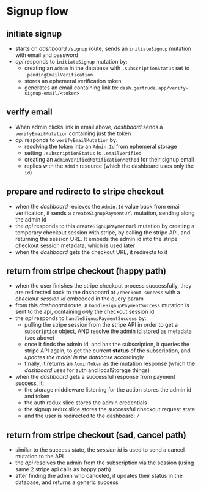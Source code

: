 # Signup flow

## initiate signup

- starts on _dashboard_ `/signup` route, sends an `initiateSignup` mutation with email and
  password
- _api_ responds to `initiateSignup` mutation by:
  - creating an `Admin` in the database with `.subscriptionStatus` set to
    `.pendingEmailVerification`
  - stores an ephemeral verification token
  - generates an email containing link to: `dash.gertrude.app/verify-signup-email/<token>`

## verify email

- When admin clicks link in email above, _dashboard_ sends a `verifyEmailMutation`
  containing just the token
- _api_ responds to `verifyEmailMutation` by:
  - resolving the token into an `Admin.Id` from ephemeral storage
  - setting `.subscriptionStatus` to `.emailVerified`
  - creating an `AdminVerifiedNotificationMethod` for their signup email
  - replies with the `Admin` resource (which the dashboard uses only the `id`)

## prepare and redirecto to stripe checkout

- when the _dashboard_ recieves the `Admin.Id` value back from email verification, it
  sends a `createSignupPaymentUrl` mutation, sending along the admin id
- the _api_ responds to this `createSignupPaymentUrl` mutation by creating a temporary
  checkout session with stripe, by calling the stripe API, and returning the session URL.
  It embeds the admin id into the stripe checkout session metadata, which is used later
- when the _dashboard_ gets the checkout URL, it redirects to it

## return from stripe checkout (happy path)

- when the user finishes the stripe checkout process successfully, they are redirected
  back to the dashboard at `/checkout-success` with a _checkout session id_ embedded in
  the query param
- from this _dashboard_ route, a `handleSignupPaymentSuccess` mutation is sent to the api,
  containing _only_ the checkout session id
- the _api_ responds to `handleSignupPaymentSuccess` by:
  - pulling the stripe session from the stripe API in order to get a `subscription`
    object, AND resolve the admin id stored as metadata (see above)
  - once it finds the admin id, and has the subscription, it queries the stripe API again,
    to get the current **status** of the subscription, and _updates the model in the
    database_ accordingly
  - finally, it returns an `AdminToken` as the mutation response (which the _dashboard_
    uses for auth and localStorage things)
- when the _dashboard_ gets a successful response from payment success, it:
  - the storage middleware listening for the action stores the admin id and token
  - the auth redux slice stores the admin credentials
  - the signup redux slice stores the successful checkout request state
  - and the user is redirected to the dashboard: `/`

## return from stripe checkout (sad, cancel path)

- similar to the success state, the _session id_ is used to send a cancel mutation to the
  API
- the _api_ resolves the admin from the subscription via the session (using same 2 stripe
  api calls as happy path)
- after finding the admin who canceled, it updates their status in the database, and
  returns a generic success
